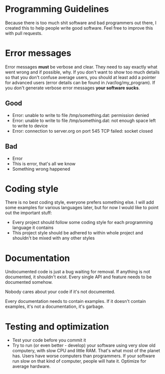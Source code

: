 # Programming Guidelines
Because there is too much shit software and bad programmers out there, I created this to help people write good software. Feel free to improve this with pull requests.

# Error messages
Error messages **must** be verbose and clear. They need to say exactly what went wrong and if possible, why. If you don't want to show too much details so that you don't confuse average users, you should at least add a pointer for advanced users (error details can be found in /var/log/my_program). If you don't generate verbose error messages **your software sucks**.
## Good
* Error: unable to write to file /tmp/something.dat: permission denied
* Error: unable to write to file /tmp/something.dat: not enough space left to write to device
* Error: connection to server.org on port 545 TCP failed: socket closed
## Bad
* Error
* This is error, that's all we know
* Something wrong happened

# Coding style
There is no best coding style, everyone prefers something else. I will add some examples for various languages later, but for now I would like to point out the important stuff:
* Every project should follow some coding style for each programming language it contains
* This project style should be adhered to within whole project and shouldn't be mixed with any other styles

# Documentation
Undocumented code is just a bug waiting for removal. If anything is not documented, it shouldn't exist. Every single API and feature needs to be documented somehow.

Nobody cares about your code if it's not documented.

Every documentation needs to contain examples. If it doesn't contain examples, it's not a documentation, it's garbage.

# Testing and optimization
* Test your code before you commit it
* Try to run (or even better - develop) your software using very slow old computery, with slow CPU and little RAM. That's what most of the planet has. Users have worse computers than programmers. If your software run slow on that kind of computer, people will hate it. Optimize for average hardware.
